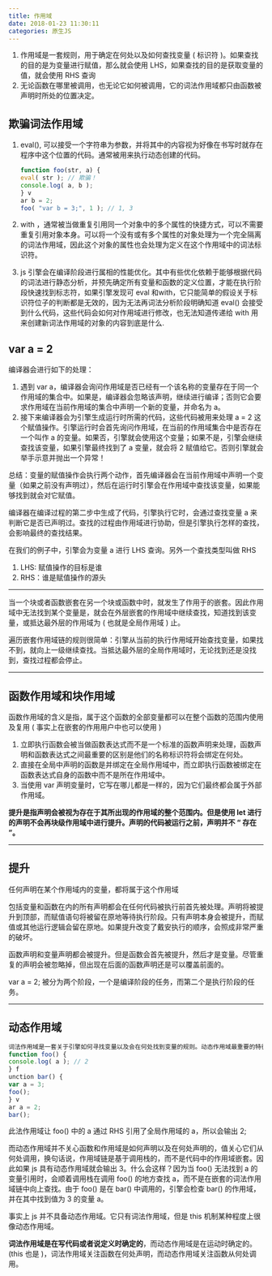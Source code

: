 ```yaml
---
title: 作用域
date: 2018-01-23 11:30:11
categories: 原生JS
---
```


1. 作用域是一套规则，用于确定在何处以及如何查找变量 ( 标识符 )。如果查找的目的是为变量进行赋值，那么就会使用 LHS，如果查找的目的是获取变量的值，就会使用 RHS 查询
2. 无论函数在哪里被调用，也无论它如何被调用，它的词法作用域都只由函数被声明时所处的位置决定。

<!--more-->

## 欺骗词法作用域

1. eval(), 可以接受一个字符串为参数，并将其中的内容视为好像在书写时就存在程序中这个位置的代码。通常被用来执行动态创建的代码。

   ```javascript
   function foo(str, a) {
   eval( str ); // 欺骗！
   console.log( a, b );
   } v
   ar b = 2;
   foo( "var b = 3;", 1 ); // 1, 3
   ```

2. with ，通常被当做重复引用同一个对象中的多个属性的快捷方式，可以不需要重复引用对象本身。可以将一个没有或有多个属性的对象处理为一个完全隔离的词法作用域，因此这个对象的属性也会处理为定义在这个作用域中的词法标识符。
3. js 引擎会在编译阶段进行属相的性能优化。其中有些优化依赖于能够根据代码的词法进行静态分析，并预先确定所有变量和函数的定义位置，才能在执行阶段快速找到标志符，如果引擎发现可 eval 和with，它只能简单的假设关于标识符位子的判断都是无效的，因为无法再词法分析阶段明确知道 eval() 会接受到什么代码，这些代码会如何对作用域进行修改，也无法知道传递给 with 用来创建新词法作用域的对象的内容到底是什么.

## var a = 2

编译器会进行如下的处理：

1. 遇到 var a，编译器会询问作用域是否已经有一个该名称的变量存在于同一个作用域的集合中。如果是，编译器会忽略该声明，继续进行编译；否则它会要求作用域在当前作用域的集合中声明一个新的变量，并命名为 a。
2. 接下来编译器会为引擎生成运行时所需的代码，这些代码被用来处理 a = 2 这个赋值操作。引擎运行时会首先询问作用域，在当前的作用域集合中是否存在一个叫作 a 的变量。如果否，引擎就会使用这个变量；如果不是，引擎会继续查找该变量，如果引擎最终找到了 a 变量，就会将 2 赋值给它。否则引擎就会举手示意并抛出一个异常！

总结：变量的赋值操作会执行两个动作，首先编译器会在当前作用域中声明一个变量（如果之前没有声明过），然后在运行时引擎会在作用域中查找该变量，如果能够找到就会对它赋值。

编译器在编译过程的第二步中生成了代码，引擎执行它时，会通过查找变量 a 来判断它是否已声明过。查找的过程由作用域进行协助，但是引擎执行怎样的查找，会影响最终的查找结果。

在我们的例子中，引擎会为变量 a 进行 LHS 查询。另外一个查找类型叫做 RHS

1. LHS: 赋值操作的目标是谁
1. RHS：谁是赋值操作的源头

---

当一个块或者函数嵌套在另一个块或函数中时，就发生了作用于的嵌套。因此作用域中无法找到某个变量是，就会在外层嵌套的作用域中继续查找，知道找到该变量，或抵达最外层的作用域为 ( 也就是全局作用域 ) 止。

遍历嵌套作用域链的规则很简单：引擎从当前的执行作用域开始查找变量，如果找不到，就向上一级继续查找。当抵达最外层的全局作用域时，无论找到还是没找到，查找过程都会停止。

---

## 函数作用域和块作用域

函数作用域的含义是指，属于这个函数的全部变量都可以在整个函数的范围内使用及复用 ( 事实上在嵌套的作用用户中也可以使用 )

1. 立即执行函数会被当做函数表达式而不是一个标准的函数声明来处理，函数声明和函数表达式之间最重要的区别是他们的名称标识符将会绑定在何处。
2. 直接在全局中声明的函数是并绑定在全局作用域中，而立即执行函数被绑定在函数表达式自身的函数中而不是所在作用域中。
3. 当使用 var 声明变量时，它写在哪儿都是一样的，因为它们最终都会属于外部作用域。

**提升是指声明会被视为存在于其所出现的作用域的整个范围内。但是使用 let 进行的声明不会再块级作用域中进行提升。声明的代码被运行之前，声明并不 “ 存在 ”。**

---

## 提升

任何声明在某个作用域内的变量，都将属于这个作用域

包括变量和函数在内的所有声明都会在任何代码被执行前首先被处理。声明将被提升到顶部，而赋值语句将被留在原地等待执行阶段。只有声明本身会被提升，而赋值或其他运行逻辑会留在原地。如果提升改变了戴安执行的顺序，会照成非常严重的破坏。

函数声明和变量声明都会被提升。但是函数会首先被提升，然后才是变量。尽管重复的声明会被忽略掉，但出现在后面的函数声明还是可以覆盖前面的。

var a = 2; 被分为两个阶段，一个是编译阶段的任务，而第二个是执行阶段的任务。

---

## 动态作用域

```javascript
词法作用域是一套关于引擎如何寻找变量以及会在何处找到变量的规则。动态作用域最重要的特征是它的定义过程发生在代码的书写阶段。
function foo() {
console.log( a ); // 2
} f
unction bar() {
var a = 3;
foo();
} v
ar a = 2;
bar();
```

此法作用域让 foo() 中的 a 通过 RHS 引用了全局作用域的 a，所以会输出 2;

而动态作用域并不关心函数和作用域是如何声明以及在何处声明的，值关心它们从何处调用，换句话说，作用域链是基于调用栈的，而不是代码中的作用域嵌套。因此如果 js 具有动态作用域就会输出 3。什么会这样？因为当 foo() 无法找到 a 的变量引用时，会顺着调用栈在调用 foo() 的地方查找 a，而不是在嵌套的词法作用域链中向上查找。由于 foo() 是在 bar() 中调用的，引擎会检查 bar() 的作用域，并在其中找到值为 3 的变量 a。

事实上 js 并不具备动态作用域。它只有词法作用域，但是 this 机制某种程度上很像动态作用域。

**词法作用域是在写代码或者说定义时确定的**，而动态作用域是在运动时确定的。(this 也是 )，词法作用域关注函数在何处声明，而动态作用域关注函数从何处调用。
